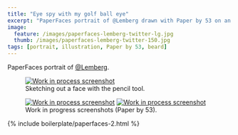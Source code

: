 ```yaml
---
title: "Eye spy with my golf ball eye"
excerpt: "PaperFaces portrait of @Lemberg drawn with Paper by 53 on an iPad."
image: 
  feature: /images/paperfaces-lemberg-twitter-lg.jpg
  thumb: /images/paperfaces-lemberg-twitter-150.jpg
tags: [portrait, illustration, Paper by 53, beard]
---
```


PaperFaces portrait of [@Lemberg](http://twitter.com/lemberg).

<figure>
	<a href="{{ site.url }}/images/paperfaces-lemberg-process-1-lg.jpg"><img src="{{ site.url }}/images/paperfaces-lemberg-process-1-750.jpg" alt="Work in process screenshot"></a>
	<figcaption>Sketching out a face with the pencil tool.</figcaption>
</figure>

<figure class="half">
	<a href="{{ site.url }}/images/paperfaces-lemberg-process-2-lg.jpg"><img src="{{ site.url }}/images/paperfaces-lemberg-process-2-600.jpg" alt="Work in process screenshot"></a>
	<a href="{{ site.url }}/images/paperfaces-lemberg-process-3-lg.jpg"><img src="{{ site.url }}/images/paperfaces-lemberg-process-3-600.jpg" alt="Work in process screenshot"></a>
	<figcaption>Work in progress screenshots (Paper by 53).</figcaption>
</figure>

{% include boilerplate/paperfaces-2.html %}